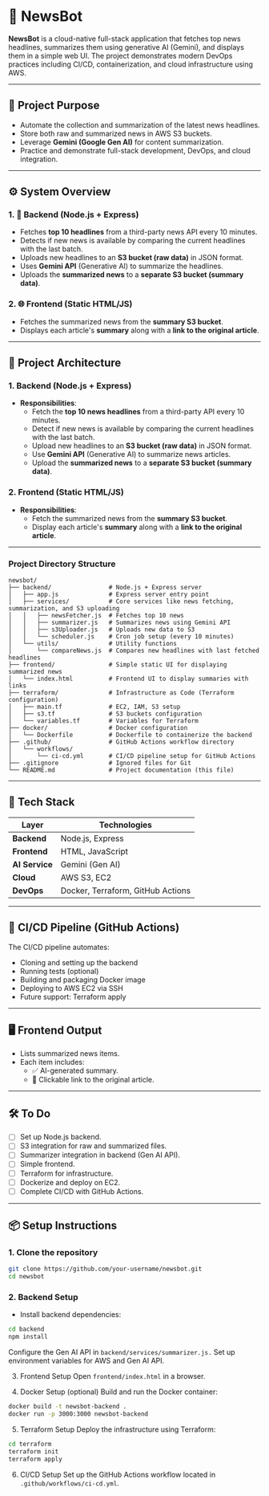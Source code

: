# 📰 NewsBot

**NewsBot** is a cloud-native full-stack application that fetches top news headlines, summarizes them using generative AI (Gemini), and displays them in a simple web UI. The project demonstrates modern DevOps practices including CI/CD, containerization, and cloud infrastructure using AWS.

---

## 📌 Project Purpose

- Automate the collection and summarization of the latest news headlines.
- Store both raw and summarized news in AWS S3 buckets.
- Leverage **Gemini (Google Gen AI)** for content summarization.
- Practice and demonstrate full-stack development, DevOps, and cloud integration.

---

## ⚙️ System Overview

### 1. 🧠 **Backend (Node.js + Express)**
- Fetches **top 10 headlines** from a third-party news API every 10 minutes.
- Detects if new news is available by comparing the current headlines with the last batch.
- Uploads new headlines to an **S3 bucket (raw data)** in JSON format.
- Uses **Gemini API** (Generative AI) to summarize the headlines.
- Uploads the **summarized news** to a **separate S3 bucket (summary data)**.

### 2. 🌐 **Frontend (Static HTML/JS)**
- Fetches the summarized news from the **summary S3 bucket**.
- Displays each article's **summary** along with a **link to the original article**.

---

## 🧱 Project Architecture

### 1. **Backend (Node.js + Express)**
- **Responsibilities**:
  - Fetch the **top 10 news headlines** from a third-party API every 10 minutes.
  - Detect if new news is available by comparing the current headlines with the last batch.
  - Upload new headlines to an **S3 bucket (raw data)** in JSON format.
  - Use **Gemini API** (Generative AI) to summarize news articles.
  - Upload the **summarized news** to a **separate S3 bucket (summary data)**.

### 2. **Frontend (Static HTML/JS)**
- **Responsibilities**:
  - Fetch the summarized news from the **summary S3 bucket**.
  - Display each article's **summary** along with a **link to the original article**.

---

### Project Directory Structure
```
newsbot/
├── backend/                # Node.js + Express server
│   ├── app.js              # Express server entry point
│   ├── services/           # Core services like news fetching, summarization, and S3 uploading
│   │   ├── newsFetcher.js  # Fetches top 10 news
│   │   ├── summarizer.js   # Summarizes news using Gemini API
│   │   ├── s3Uploader.js   # Uploads new data to S3
│   │   └── scheduler.js    # Cron job setup (every 10 minutes)
│   └── utils/              # Utility functions
│       └── compareNews.js  # Compares new headlines with last fetched headlines
├── frontend/               # Simple static UI for displaying summarized news
│   └── index.html          # Frontend UI to display summaries with links
├── terraform/              # Infrastructure as Code (Terraform configuration)
│   ├── main.tf             # EC2, IAM, S3 setup
│   ├── s3.tf               # S3 buckets configuration
│   └── variables.tf        # Variables for Terraform
├── docker/                 # Docker configuration
│   └── Dockerfile          # Dockerfile to containerize the backend
├── .github/                # GitHub Actions workflow directory
│   └── workflows/
│       └── ci-cd.yml       # CI/CD pipeline setup for GitHub Actions
├── .gitignore              # Ignored files for Git
└── README.md               # Project documentation (this file)
```


---

## 🚀 Tech Stack

| Layer         | Technologies |
|---------------|--------------|
| **Backend**   | Node.js, Express |
| **Frontend**  | HTML, JavaScript |
| **AI Service**| Gemini (Gen AI) |
| **Cloud**     | AWS S3, EC2 |
| **DevOps**    | Docker, Terraform, GitHub Actions |

---

## 🔄 CI/CD Pipeline (GitHub Actions)

The CI/CD pipeline automates:

- Cloning and setting up the backend
- Running tests (optional)
- Building and packaging Docker image
- Deploying to AWS EC2 via SSH
- Future support: Terraform apply

---

## 🖥️ Frontend Output

- Lists summarized news items.
- Each item includes:
  - ✅ AI-generated summary.
  - 🔗 Clickable link to the original article.

---

## 🛠️ To Do

- [ ] Set up Node.js backend.
- [ ] S3 integration for raw and summarized files.
- [ ] Summarizer integration in backend (Gen AI API).
- [ ] Simple frontend.
- [ ] Terraform for infrastructure.
- [ ] Dockerize and deploy on EC2.
- [ ] Complete CI/CD with GitHub Actions.

---

## 📦 Setup Instructions

### 1. Clone the repository

```bash
git clone https://github.com/your-username/newsbot.git
cd newsbot
```
### 2. Backend Setup
- Install backend dependencies:
```bash
cd backend
npm install
```
Configure the Gen AI API in ```backend/services/summarizer.js.```
Set up environment variables for AWS and Gen AI API.

3. Frontend Setup
Open ```frontend/index.html``` in a browser.

4. Docker Setup (optional)
Build and run the Docker container:
```bash
docker build -t newsbot-backend .
docker run -p 3000:3000 newsbot-backend
```
5. Terraform Setup
Deploy the infrastructure using Terraform:
```bash
cd terraform
terraform init
terraform apply
```
6. CI/CD Setup
Set up the GitHub Actions workflow located in ```.github/workflows/ci-cd.yml```.
